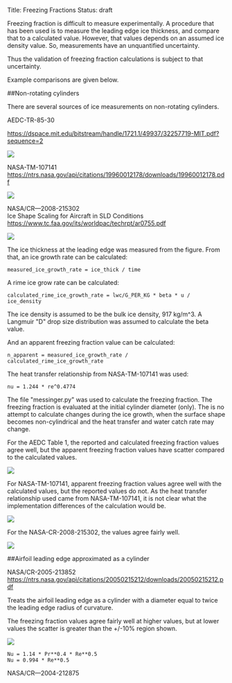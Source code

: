 Title: Freezing Fractions
Status: draft  



Freezing fraction is difficult to measure experimentally. 
A procedure that has been used is to measure the leading edge ice thickness, 
and compare that to a calculated value. 
However, that values depends on an assumed ice density value. 
So, measurements have an unquantified uncertainty. 

Thus the validation of freezing fraction calculations is subject to that uncertainty. 

Example comparisons are given below. 

##Non-rotating cylinders

There are several sources of ice measurements on non-rotating cylinders. 

AEDC-TR-85-30

https://dspace.mit.edu/bitstream/handle/1721.1/49937/32257719-MIT.pdf?sequence=2 

![](images/freezing_fractions/AEDC_TR_85_30_Figure21.png)  

NASA-TM-107141
https://ntrs.nasa.gov/api/citations/19960012178/downloads/19960012178.pdf 

![](images/freezing_fractions/NASA_TM_107141_Figure10.png)  

NASA/CR—2008-215302  
Ice Shape Scaling for Aircraft in SLD Conditions
https://www.tc.faa.gov/its/worldpac/techrpt/ar0755.pdf 


![](images/freezing_fractions/NASA_CR_2008_215302_fig3.png)  

<!--
Hmm, add radial growth rate correction?
-->

The ice thickness at the leading edge was measured from the figure. 
From that, an ice growth rate can be calculated: 

    measured_ice_growth_rate = ice_thick / time

A rime ice grow rate can be calculated: 

    calculated_rime_ice_growth_rate = lwc/G_PER_KG * beta * u / ice_density
    
The ice density is assumed to be the bulk ice density, 917 kg/m^3. 
A Langmuir "D" drop size distribution was assumed to calculate the beta value. 

And an apparent freezing fraction value can be calculated: 

    n_apparent = measured_ice_growth_rate / calculated_rime_ice_growth_rate

The heat transfer relationship from NASA-TM-107141 was used:

    nu = 1.244 * re^0.4774

The file "messinger.py" was used to calculate the freezing fraction. 
The freezing fraction is evaluated at the initial cylinder diameter (only). 
The is no attempt to calculate changes during the ice growth, 
when the surface shape becomes non-cylindrical and the heat transfer 
and water catch rate may change.

For the AEDC Table 1, the reported and calculated freezing fraction values agree well, 
but the apparent freezing fraction values have scatter compared to the calculated values.  

![](images/freezing_fractions/cylinder_freezing_fractions_AEDC_TR_85_30_fig21.png)  

For NASA-TM-107141, apparent freezing fraction values agree well with the calculated values, 
but the reported values do not. 
As the heat transfer relationship used came from NASA-TM-107141, 
it is not clear what the implementation differences of the calculation would be. 

![](images/freezing_fractions/cylinder_freezing_fractions_nasa_tm_107141_table1.png)  

For the NASA-CR-2008-215302, the values agree fairly well. 

![](images/freezing_fractions/cylinder_freezing_fractions_NASA_CR_2008_215302_fig3.png)  


##Airfoil leading edge approximated as a cylinder

NASA/CR-2005-213852
https://ntrs.nasa.gov/api/citations/20050215212/downloads/20050215212.pdf  

Treats the airfoil leading edge as a cylinder with a diameter equal to twice the leading edge radius of curvature. 

The freezing fraction values agree fairly well at higher values, 
but at lower values the scatter is greater than the +/-10% region shown. 

![](images/freezing_fractions/NASA_CR_2005_213852_Figure3.png)  



    Nu = 1.14 * Pr**0.4 * Re**0.5
    Nu = 0.994 * Re**0.5


NASA/CR—2004-212875

